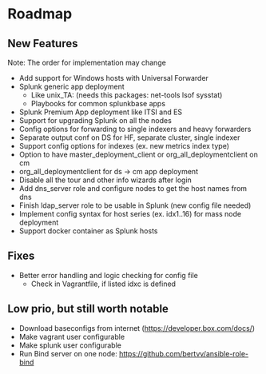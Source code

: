 # Roadmap

## New Features

Note: The order for implementation may change

* Add support for Windows hosts with Universal Forwarder
* Splunk generic app deployment
  * Like unix_TA: (needs this packages: net-tools lsof sysstat)
  * Playbooks for common splunkbase apps
* Splunk Premium App deployment like ITSI and ES
* Support for upgrading Splunk on all the nodes
* Config options for forwarding to single indexers and heavy forwarders
* Separate output conf on DS for HF, separate cluster, single indexer
* Support config options for indexes (ex. new metrics index type)
* Option to have master_deployment_client or org_all_deploymentclient on cm
* org_all_deploymentclient for ds -> cm app deployment
* Disable all the tour and other info wizards after login
* Add dns_server role and configure nodes to get the host names from dns
* Finish ldap_server role to be usable in Splunk (new config file needed)
* Implement config syntax for host series (ex. idx1..16) for mass node deployment
* Support docker container as Splunk hosts

## Fixes

* Better error handling and logic checking for config file
  * Check in Vagrantfile, if listed idxc is defined

## Low prio, but still worth notable

* Download baseconfigs from internet (https://developer.box.com/docs/)
* Make vagrant user configurable
* Make splunk user configurable
* Run Bind server on one node: https://github.com/bertvv/ansible-role-bind
